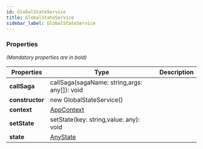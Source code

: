 ```yaml
---
id: GlobalStateService
title: GlobalStateService
sidebar_label: GlobalStateService
---
```




### Properties

<font size="2"><i>(Mandatory properties are in bold)</i></font>

| Properties | Type | Description |
| --------- | ---- | ----------- |
| **callSaga** | callSaga(sagaName: string,args: any[]): void |  |
| **constructor** | new GlobalStateService() |  |
| **context** | [AppContext](/framework-api/interfaces/AppContext.md) |  |
| **setState** | setState(key: string,value: any): void |  |
| **state** | [AnyState](/framework-api/interfaces/AnyState.md) |  |
